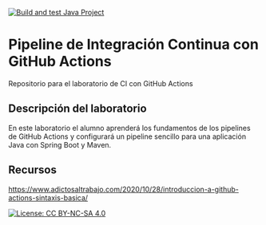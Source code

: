 [![Build and test Java Project](https://github.com/ETSISI-EMS/ems2024-lab-1-3-ci-github-actions-mpopescu39/actions/workflows/main.yml/badge.svg)](https://github.com/ETSISI-EMS/ems2024-lab-1-3-ci-github-actions-mpopescu39/actions/workflows/main.yml)


# Pipeline de Integración Continua con GitHub Actions

Repositorio para el laboratorio de CI con GitHub Actions

## Descripción del laboratorio

En este laboratorio el alumno aprenderá los fundamentos de los pipelines de GitHub Actions y configurará un pipeline
sencillo para una aplicación Java con Spring Boot y Maven. 

## Recursos
https://www.adictosaltrabajo.com/2020/10/28/introduccion-a-github-actions-sintaxis-basica/

[![License: CC BY-NC-SA 4.0](https://img.shields.io/badge/License-CC_BY--NC--SA_4.0-lightgrey.svg)](https://creativecommons.org/licenses/by-nc-sa/4.0/)
